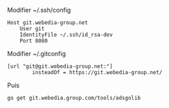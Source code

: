 Modifier ~/.ssh/config
```
Host git.webedia-group.net
    User git
    IdentityFile ~/.ssh/id_rsa-dev
    Port 8080
```

Modifier ~/.gitconfig

```
[url "git@git.webedia-group.net:"]
        insteadOf = https://git.webedia-group.net/
```

Puis
```
go get git.webedia.group.com/tools/adsgolib
```
